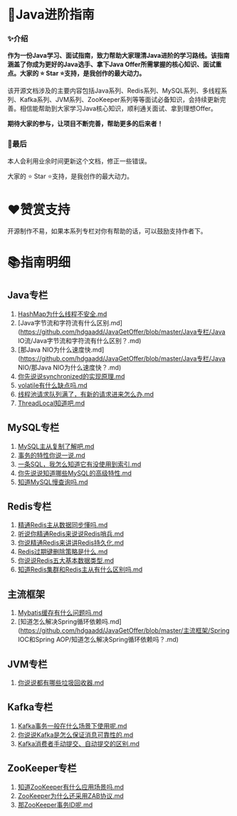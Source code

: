 # 🧭Java进阶指南

### ✨介绍

**作为一份Java学习、面试指南，致力帮助大家理清Java进阶的学习路线。该指南涵盖了你成为更好的Java选手、拿下Java Offer所需掌握的核心知识、面试重点。大家的 ⭐️ Star ⭐️支持，是我创作的最大动力。**

该开源文档涉及的主要内容包括Java系列、Redis系列、MySQL系列、多线程系列、Kafka系列、JVM系列、ZooKeeper系列等等面试必备知识，会持续更新完善。相信能帮助到大家学习Java核心知识，顺利通关面试、拿到理想Offer。

**期待大家的参与，让项目不断完善，帮助更多的后来者！**

### 🎁最后

本人会利用业余时间更新这个文档，修正一些错误。

大家的 ⭐️ Star ⭐️支持，是我创作的最大动力。

# ❤赞赏支持

开源制作不易，如果本系列专栏对你有帮助的话，可以鼓励支持作者下。

# 📚指南明细

## Java专栏
1. [HashMap为什么线程不安全.md](https://github.com/hdgaadd/JavaGetOffer/blob/master/Java专栏/HashMap底层原理/HashMap为什么线程不安全？.md)
2. [Java字节流和字符流有什么区别.md](https://github.com/hdgaadd/JavaGetOffer/blob/master/Java专栏/Java IO流/Java字节流和字符流有什么区别？.md)
3. [那Java NIO为什么速度快.md](https://github.com/hdgaadd/JavaGetOffer/blob/master/Java专栏/Java NIO/那Java NIO为什么速度快？.md)
4. [你先说说synchronized的实现原理.md](https://github.com/hdgaadd/JavaGetOffer/blob/master/Java专栏/synchronized实现原理/你先说说synchronized的实现原理.md)
5. [volatile有什么缺点吗.md](https://github.com/hdgaadd/JavaGetOffer/blob/master/Java专栏/volatile与重排序/volatile有什么缺点吗？.md)
6. [线程池请求队列满了，有新的请求进来怎么办.md](https://github.com/hdgaadd/JavaGetOffer/blob/master/Java专栏/线程池/线程池请求队列满了，有新的请求进来怎么办？.md)
7. [ThreadLocal知道吧.md](https://github.com/hdgaadd/JavaGetOffer/blob/master/Java专栏/线程通信/ThreadLocal知道吧？.md)

## MySQL专栏
1. [MySQL主从复制了解吧.md](https://github.com/hdgaadd/JavaGetOffer/blob/master/MySQL专栏/MySQL主从复制/MySQL主从复制了解吧？.md)
2. [事务的特性你说一说.md](https://github.com/hdgaadd/JavaGetOffer/blob/master/MySQL专栏/MySQL事务/事务的特性你说一说？.md)
3. [一条SQL，我怎么知道它有没使用到索引.md](https://github.com/hdgaadd/JavaGetOffer/blob/master/MySQL专栏/MySQL索引/一条SQL，我怎么知道它有没使用到索引？.md)
4. [你先说说知道哪些MySQL的高级特性.md](https://github.com/hdgaadd/JavaGetOffer/blob/master/MySQL专栏/MySQL高级特性/你先说说知道哪些MySQL的高级特性.md)
5. [知道MySQL慢查询吗.md](https://github.com/hdgaadd/JavaGetOffer/blob/master/MySQL专栏/SQL语句优化/知道MySQL慢查询吗？.md)

## Redis专栏
1. [精通Redis主从数据同步懂吗.md](https://github.com/hdgaadd/JavaGetOffer/blob/master/Redis专栏/Redis主从/精通Redis？主从数据同步懂吗.md)
2. [听说你精通Redis来说说Redis哨兵.md](https://github.com/hdgaadd/JavaGetOffer/blob/master/Redis专栏/Redis哨兵/听说你精通Redis？来说说Redis哨兵.md)
3. [你说精通Redis来讲讲Redis持久化.md](https://github.com/hdgaadd/JavaGetOffer/blob/master/Redis专栏/Redis持久化/你说精通Redis？来讲讲Redis持久化.md)
4. [Redis过期键删除策略是什么.md](https://github.com/hdgaadd/JavaGetOffer/blob/master/Redis专栏/Redis数据库与内存回收策略/Redis过期键删除策略是什么？.md)
5. [你说说Redis五大基本数据类型.md](https://github.com/hdgaadd/JavaGetOffer/blob/master/Redis专栏/Redis数据类型/你说说Redis五大基本数据类型？.md)
6. [知道Redis集群和Redis主从有什么区别吗.md](https://github.com/hdgaadd/JavaGetOffer/blob/master/Redis专栏/Redis集群/知道Redis集群和Redis主从有什么区别吗.md)

## 主流框架
1. [Mybatis缓存有什么问题吗.md](https://github.com/hdgaadd/JavaGetOffer/blob/master/主流框架/MyBatis技术要点/Mybatis缓存有什么问题吗？.md)
2. [知道怎么解决Spring循环依赖吗.md](https://github.com/hdgaadd/JavaGetOffer/blob/master/主流框架/Spring IOC和Spring AOP/知道怎么解决Spring循环依赖吗？.md)

## JVM专栏
1. [你说说都有哪些垃圾回收器.md](https://github.com/hdgaadd/JavaGetOffer/blob/master/JVM专栏/JVM垃圾回收/你说说都有哪些垃圾回收器.md)

## Kafka专栏
1. [Kafka事务一般在什么场景下使用呢.md](https://github.com/hdgaadd/JavaGetOffer/blob/master/Kafka专栏/Kafka事务/Kafka事务一般在什么场景下使用呢.md)
2. [你说说Kafka是怎么保证消息可靠性的.md](https://github.com/hdgaadd/JavaGetOffer/blob/master/Kafka专栏/Kafka消息可靠性/你说说Kafka是怎么保证消息可靠性的？.md)
3. [Kafka消费者手动提交、自动提交的区别.md](https://github.com/hdgaadd/JavaGetOffer/blob/master/Kafka专栏/Kafka生产者消费者/afka消费者手动提交、自动提交的区别？.md)

## ZooKeeper专栏
1. [知道ZooKeeper有什么应用场景吗.md](https://github.com/hdgaadd/JavaGetOffer/blob/master/ZooKeeper专栏/ZooKeeper应用场景/知道ZooKeeper有什么应用场景吗.md)
2. [ZooKeeper为什么还采用ZAB协议.md](https://github.com/hdgaadd/JavaGetOffer/blob/master/ZooKeeper专栏/ZooKeeper的ZAB协议/ZooKeeper为什么还采用ZAB协议.md)
3. [那ZooKeeper事务ID呢.md](https://github.com/hdgaadd/JavaGetOffer/blob/master/ZooKeeper专栏/ZooKeeper系统模型/那ZooKeeper事务ID呢？.md)